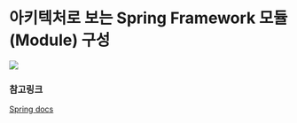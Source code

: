 # 아키텍처로 보는 Spring Framework 모듈(Module) 구성

<img src="https://user-images.githubusercontent.com/104331549/173769959-84c64fcc-eb61-4da0-b9cd-b316dc5b4153.png">
 


### 참고링크 
[Spring docs](https://docs.spring.io/spring-framework/docs/5.0.0.M5/spring-framework-reference/html/overview.html)
